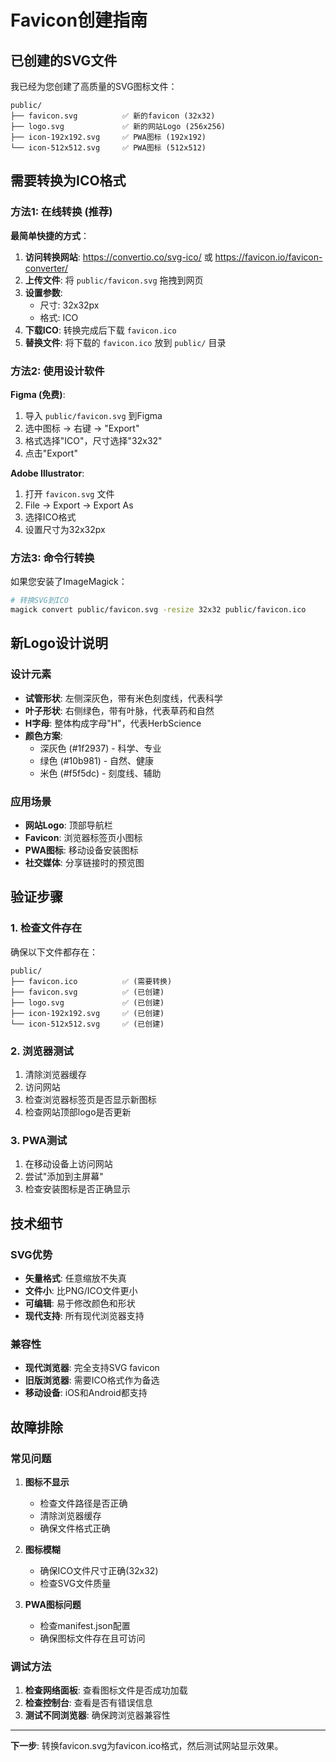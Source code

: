 # Favicon创建指南

## 已创建的SVG文件

我已经为您创建了高质量的SVG图标文件：

```
public/
├── favicon.svg          ✅ 新的favicon (32x32)
├── logo.svg             ✅ 新的网站Logo (256x256)
├── icon-192x192.svg     ✅ PWA图标 (192x192)
└── icon-512x512.svg     ✅ PWA图标 (512x512)
```

## 需要转换为ICO格式

### 方法1: 在线转换 (推荐)

**最简单快捷的方式**：

1. **访问转换网站**: https://convertio.co/svg-ico/ 或 https://favicon.io/favicon-converter/
2. **上传文件**: 将 `public/favicon.svg` 拖拽到网页
3. **设置参数**: 
   - 尺寸: 32x32px
   - 格式: ICO
4. **下载ICO**: 转换完成后下载 `favicon.ico`
5. **替换文件**: 将下载的 `favicon.ico` 放到 `public/` 目录

### 方法2: 使用设计软件

**Figma (免费)**:
1. 导入 `public/favicon.svg` 到Figma
2. 选中图标 → 右键 → "Export"
3. 格式选择"ICO"，尺寸选择"32x32"
4. 点击"Export"

**Adobe Illustrator**:
1. 打开 `favicon.svg` 文件
2. File → Export → Export As
3. 选择ICO格式
4. 设置尺寸为32x32px

### 方法3: 命令行转换

如果您安装了ImageMagick：

```bash
# 转换SVG到ICO
magick convert public/favicon.svg -resize 32x32 public/favicon.ico
```

## 新Logo设计说明

### 设计元素
- **试管形状**: 左侧深灰色，带有米色刻度线，代表科学
- **叶子形状**: 右侧绿色，带有叶脉，代表草药和自然
- **H字母**: 整体构成字母"H"，代表HerbScience
- **颜色方案**: 
  - 深灰色 (#1f2937) - 科学、专业
  - 绿色 (#10b981) - 自然、健康
  - 米色 (#f5f5dc) - 刻度线、辅助

### 应用场景
- **网站Logo**: 顶部导航栏
- **Favicon**: 浏览器标签页小图标
- **PWA图标**: 移动设备安装图标
- **社交媒体**: 分享链接时的预览图

## 验证步骤

### 1. 检查文件存在
确保以下文件都存在：
```
public/
├── favicon.ico          ✅ (需要转换)
├── favicon.svg          ✅ (已创建)
├── logo.svg             ✅ (已创建)
├── icon-192x192.svg     ✅ (已创建)
└── icon-512x512.svg     ✅ (已创建)
```

### 2. 浏览器测试
1. 清除浏览器缓存
2. 访问网站
3. 检查浏览器标签页是否显示新图标
4. 检查网站顶部logo是否更新

### 3. PWA测试
1. 在移动设备上访问网站
2. 尝试"添加到主屏幕"
3. 检查安装图标是否正确显示

## 技术细节

### SVG优势
- **矢量格式**: 任意缩放不失真
- **文件小**: 比PNG/ICO文件更小
- **可编辑**: 易于修改颜色和形状
- **现代支持**: 所有现代浏览器支持

### 兼容性
- **现代浏览器**: 完全支持SVG favicon
- **旧版浏览器**: 需要ICO格式作为备选
- **移动设备**: iOS和Android都支持

## 故障排除

### 常见问题

1. **图标不显示**
   - 检查文件路径是否正确
   - 清除浏览器缓存
   - 确保文件格式正确

2. **图标模糊**
   - 确保ICO文件尺寸正确(32x32)
   - 检查SVG文件质量

3. **PWA图标问题**
   - 检查manifest.json配置
   - 确保图标文件存在且可访问

### 调试方法

1. **检查网络面板**: 查看图标文件是否成功加载
2. **检查控制台**: 查看是否有错误信息
3. **测试不同浏览器**: 确保跨浏览器兼容性

---

**下一步**: 转换favicon.svg为favicon.ico格式，然后测试网站显示效果。
